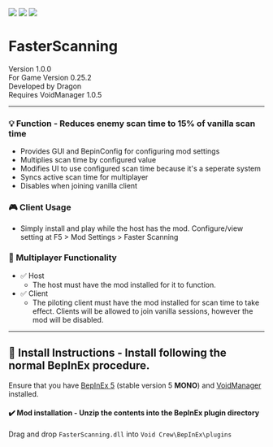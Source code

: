 [![](https://img.shields.io/badge/-Void_Crew_Modding_Team-111111?style=just-the-label&logo=github&labelColor=24292f)](https://github.com/Void-Crew-Modding-Team)
![](https://img.shields.io/badge/Game%20Version-0.25.2-111111?style=flat&labelColor=24292f&color=111111)
[![](https://img.shields.io/discord/1180651062550593536.svg?&logo=discord&logoColor=ffffff&style=flat&label=Discord&labelColor=24292f&color=111111)](https://discord.gg/g2u5wpbMGu "Void Crew Modding Discord")

# FasterScanning

Version 1.0.0  
For Game Version 0.25.2  
Developed by Dragon  
Requires VoidManager 1.0.5


---------------------

### 💡 Function - **Reduces enemy scan time to 15% of vanilla scan time**
- Provides GUI and BepinConfig for configuring mod settings
- Multiplies scan time by configured value
- Modifies UI to use configured scan time because it's a seperate system
- Syncs active scan time for multiplayer
- Disables when joining vanilla client


### 🎮 Client Usage

- Simply install and play while the host has the mod. Configure/view setting at F5 > Mod Settings > Faster Scanning

### 👥  Multiplayer Functionality

- ✅ Host  
  - The host must have the mod installed for it to function.  
- ✅ Client  
  - The piloting client must have the mod installed for scan time to take effect. Clients will be allowed to join vanilla sessions, however the mod will be disabled.

---------------------

## 🔧 Install Instructions - **Install following the normal BepInEx procedure.**

Ensure that you have [BepInEx 5](https://thunderstore.io/c/void-crew/p/BepInEx/BepInExPack/) (stable version 5 **MONO**) and [VoidManager](https://thunderstore.io/c/void-crew/p/VoidCrewModdingTeam/VoidManager/) installed.

#### ✔️ Mod installation - **Unzip the contents into the BepInEx plugin directory**

Drag and drop `FasterScanning.dll` into `Void Crew\BepInEx\plugins`